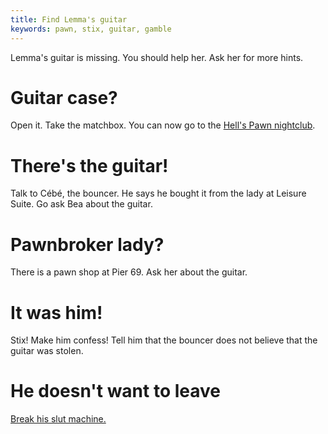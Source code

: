 ```yaml
---
title: Find Lemma's guitar
keywords: pawn, stix, guitar, gamble
---
```


Lemma's guitar is missing. You should help her. Ask her for more hints.

# Guitar case?
Open it. Take the matchbox. You can now go to the [Hell's Pawn nightclub](/060-hellspawn/index.md).

# There's the guitar!
Talk to Cébé, the bouncer. He says he bought it from the lady at Leisure Suite. Go ask Bea about the guitar.

# Pawnbroker lady?
There is a pawn shop at Pier 69. Ask her about the guitar.

# It was him!
Stix! Make him confess! Tell him that the bouncer does not believe that the guitar was stolen.

# He doesn't want to leave
[Break his slut machine.](010-stop-gambling.md)
